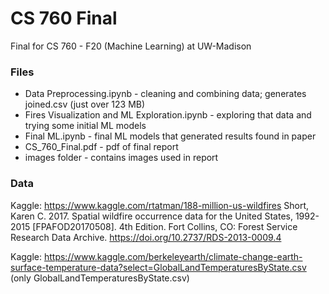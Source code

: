 # CS 760 Final
Final for CS 760 - F20 (Machine Learning) at UW-Madison

### Files
* Data Preprocessing.ipynb - cleaning and combining data; generates joined.csv (just over 123 MB)
* Fires Visualization and ML Exploration.ipynb - exploring that data and trying some initial ML models
* Final ML.ipynb - final ML models that generated results found in paper
* CS_760_Final.pdf - pdf of final report
* images folder - contains images used in report

### Data

Kaggle: https://www.kaggle.com/rtatman/188-million-us-wildfires
Short, Karen C. 2017. Spatial wildfire occurrence data for 
the United States, 1992-2015 [FPAFOD20170508]. 4th Edition. Fort Collins, 
CO: Forest Service Research Data Archive. 
https://doi.org/10.2737/RDS-2013-0009.4

Kaggle: https://www.kaggle.com/berkeleyearth/climate-change-earth-surface-temperature-data?select=GlobalLandTemperaturesByState.csv
(only GlobalLandTemperaturesByState.csv)